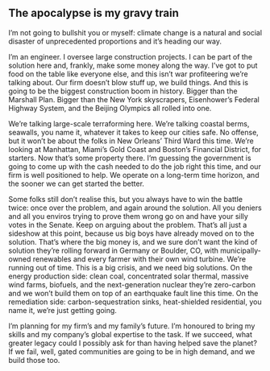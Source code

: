 ## The apocalypse is my gravy train

I’m not going to bullshit you  or myself: climate change is a natural and social disaster of unprecedented proportions and it’s heading our way.

I’m an engineer.
I oversee large construction projects.
I can be part of the solution here and, frankly, make some money along the way.
I’ve got to put food on the table like everyone else, and this isn’t war profiteering we’re talking about.
Our firm doesn’t blow stuff up, we build things.
And this is going to be the biggest construction boom in history.
Bigger than the Marshall Plan.
Bigger than the New York skyscrapers, Eisenhower’s Federal Highway System, and the Beijing Olympics all rolled into one.

We’re talking large-scale terraforming here.
We’re talking coastal berms, seawalls, you name it, whatever it takes to keep our cities safe.
No offense, but it won’t be about the folks in New Orleans’ Third Ward this time.
We’re looking at Manhattan, Miami’s Gold Coast and Boston’s Financial District, for starters.
Now that’s some property there.
I’m guessing the government is going to come up with the cash needed to do the job right this time, and our firm is well positioned to help.
We operate on a long-term time horizon, and the sooner we can get started the better.

Some folks still don’t realise this, but you always have to win the battle twice: once over the problem, and again around the solution.
All you deniers  and all you enviros trying to prove them wrong  go on and have your silly votes in the Senate.
Keep on arguing about the problem.
That’s all just a sideshow at this point, because us big boys have already moved on to the solution.
That’s where the big money is, and we sure don’t want the kind of solution they’re rolling forward in Germany or Boulder, CO, with municipally-owned renewables and every farmer with their own wind turbine.
We’re running out of time.
This is a big crisis, and we need big solutions.
On the energy production side: clean coal, concentrated solar thermal, massive wind farms, biofuels, and the next-generation nuclear  they’re zero-carbon and we won’t build them on top of an earthquake fault line this time.
On the remediation side: carbon-sequestration sinks, heat-shielded residential, you name it, we’re just getting going.

I’m planning for my firm’s  and my family’s  future.
I’m honoured to bring my skills and my company’s global expertise to the task.
If we succeed, what greater legacy could I possibly ask for than having helped save the planet?
If we fail, well, gated communities are going to be in high demand, and we build those too.

